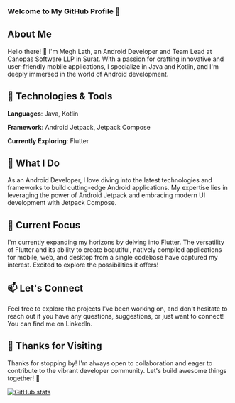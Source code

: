 ### Welcome to My GitHub Profile 👋

## About Me

Hello there! 👋 I'm Megh Lath, an Android Developer and Team Lead at Canopas Software LLP in Surat. With a passion for crafting innovative and user-friendly mobile applications, I specialize in Java and Kotlin, and I'm deeply immersed in the world of Android development.

## 🔧 Technologies & Tools

**Languages**: Java, Kotlin

**Framework**: Android Jetpack, Jetpack Compose

**Currently Exploring**: Flutter

## 🚀 What I Do
As an Android Developer, I love diving into the latest technologies and frameworks to build cutting-edge Android applications. My expertise lies in leveraging the power of Android Jetpack and embracing modern UI development with Jetpack Compose.

## 🌱 Current Focus
I'm currently expanding my horizons by delving into Flutter. The versatility of Flutter and its ability to create beautiful, natively compiled applications for mobile, web, and desktop from a single codebase have captured my interest. Excited to explore the possibilities it offers!

## 📫 Let's Connect
Feel free to explore the projects I've been working on, and don't hesitate to reach out if you have any questions, suggestions, or just want to connect! You can find me on LinkedIn.

## 🌟 Thanks for Visiting
Thanks for stopping by! I'm always open to collaboration and eager to contribute to the vibrant developer community. Let's build awesome things together! 🚀


[![GitHub stats](https://github-readme-stats.vercel.app/api?username=megh-lath)](https://github.com/anuraghazra/github-readme-stats)

